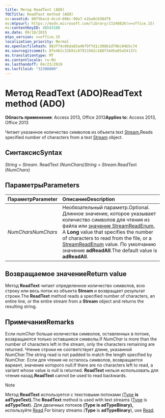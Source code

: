 ```yaml
---
title: Метод ReadText (ADO)
TOCTitle: ReadText method (ADO)
ms:assetid: 08f5bac4-dccd-696c-09a7-e1ba0cb38d79
ms:mtpsurl: https://msdn.microsoft.com/library/JJ248826(v=office.15)
ms:contentKeyID: 48543108
ms.date: 09/18/2015
mtps_version: v=office.15
localization_priority: Normal
ms.openlocfilehash: 883f74c06da83a46f9ffd1c30861d796c04b5c74
ms.sourcegitcommit: 8fe462c32b91c87911942c188f3445e85a54137c
ms.translationtype: MT
ms.contentlocale: ru-RU
ms.lasthandoff: 04/23/2019
ms.locfileid: "32300800"
---
```

# <a name="readtext-method-ado"></a><span data-ttu-id="d8ba8-102">Метод ReadText (ADO)</span><span class="sxs-lookup"><span data-stu-id="d8ba8-102">ReadText method (ADO)</span></span>

<span data-ttu-id="d8ba8-103">**Область применения**: Access 2013, Office 2013</span><span class="sxs-lookup"><span data-stu-id="d8ba8-103">**Applies to**: Access 2013, Office 2013</span></span>

<span data-ttu-id="d8ba8-104">Читает указанное количество символов из объекта text [Stream.](stream-object-ado.md)</span><span class="sxs-lookup"><span data-stu-id="d8ba8-104">Reads specified number of characters from a text [Stream](stream-object-ado.md) object.</span></span>

## <a name="syntax"></a><span data-ttu-id="d8ba8-105">Синтаксис</span><span class="sxs-lookup"><span data-stu-id="d8ba8-105">Syntax</span></span>

<span data-ttu-id="d8ba8-106">*String*  =  *Stream*. ReadText *(NumChars)*</span><span class="sxs-lookup"><span data-stu-id="d8ba8-106">*String* = *Stream*.ReadText (*NumChars*)</span></span>

## <a name="parameters"></a><span data-ttu-id="d8ba8-107">Параметры</span><span class="sxs-lookup"><span data-stu-id="d8ba8-107">Parameters</span></span>

|<span data-ttu-id="d8ba8-108">Параметр</span><span class="sxs-lookup"><span data-stu-id="d8ba8-108">Parameter</span></span>|<span data-ttu-id="d8ba8-109">Описание</span><span class="sxs-lookup"><span data-stu-id="d8ba8-109">Description</span></span>|
|:--------|:----------|
|<span data-ttu-id="d8ba8-110">*NumChars*</span><span class="sxs-lookup"><span data-stu-id="d8ba8-110">*NumChars*</span></span> |<span data-ttu-id="d8ba8-111">Необязательный параметр.</span><span class="sxs-lookup"><span data-stu-id="d8ba8-111">Optional.</span></span> <span data-ttu-id="d8ba8-112">Длинное значение, которое указывает количество символов для чтения из файла или [значение StreamReadEnum.](streamreadenum.md) </span><span class="sxs-lookup"><span data-stu-id="d8ba8-112">A **Long** value that specifies the number of characters to read from the file, or a [StreamReadEnum](streamreadenum.md) value.</span></span> <span data-ttu-id="d8ba8-113">По умолчанию значение **adReadAll**.</span><span class="sxs-lookup"><span data-stu-id="d8ba8-113">The default value is **adReadAll**.</span></span>|

## <a name="return-value"></a><span data-ttu-id="d8ba8-114">Возвращаемое значение</span><span class="sxs-lookup"><span data-stu-id="d8ba8-114">Return value</span></span>

<span data-ttu-id="d8ba8-115">Метод **ReadText** читает определенное количество символов, всю строку или весь поток из объекта **Stream** и возвращает результат строки.</span><span class="sxs-lookup"><span data-stu-id="d8ba8-115">The **ReadText** method reads a specified number of characters, an entire line, or the entire stream from a **Stream** object and returns the resulting string.</span></span>

## <a name="remarks"></a><span data-ttu-id="d8ba8-116">Примечания</span><span class="sxs-lookup"><span data-stu-id="d8ba8-116">Remarks</span></span>

<span data-ttu-id="d8ba8-117">Если *numChar* больше количества символов, оставленных в потоке, возвращаются только оставшиеся символы.</span><span class="sxs-lookup"><span data-stu-id="d8ba8-117">If *NumChar* is more than the number of characters left in the stream, only the characters remaining are returned.</span></span> <span data-ttu-id="d8ba8-118">Чтение строки не соответствует длине, указанной *NumChar.*</span><span class="sxs-lookup"><span data-stu-id="d8ba8-118">The string read is not padded to match the length specified by *NumChar*.</span></span> <span data-ttu-id="d8ba8-119">Если для чтения не осталось символов, возвращается вариант, значение которого null.</span><span class="sxs-lookup"><span data-stu-id="d8ba8-119">If there are no characters left to read, a variant whose value is null is returned.</span></span> <span data-ttu-id="d8ba8-120">**ReadText** нельзя использовать для чтения назад.</span><span class="sxs-lookup"><span data-stu-id="d8ba8-120">**ReadText** cannot be used to read backwards.</span></span>

> [!NOTE]
> <span data-ttu-id="d8ba8-121">Метод **ReadText** используется с текстовыми потоками [(Type](type-property-ado-stream.md) **is adTypeText).**</span><span class="sxs-lookup"><span data-stu-id="d8ba8-121">The **ReadText** method is used with text streams ([Type](type-property-ado-stream.md) is **adTypeText**).</span></span> <span data-ttu-id="d8ba8-122">Для двоичных потоков **(Type** **is adTypeBinary),** используйте [Read](read-method-ado.md).</span><span class="sxs-lookup"><span data-stu-id="d8ba8-122">For binary streams (**Type** is **adTypeBinary**), use [Read](read-method-ado.md).</span></span>

